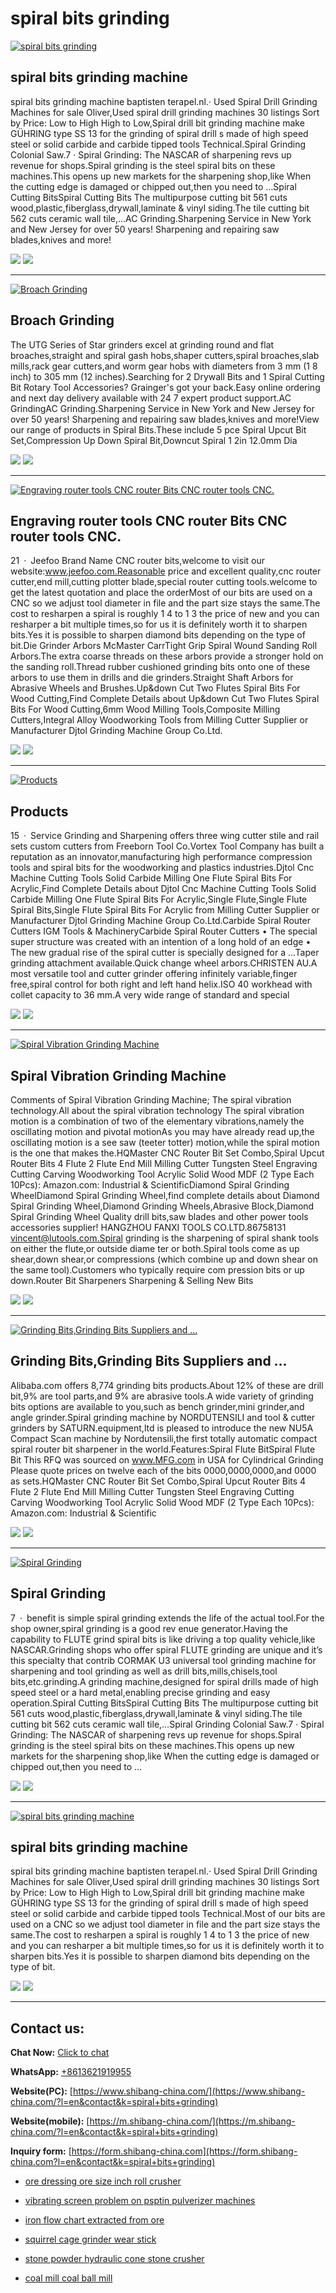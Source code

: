 # spiral bits grinding

<a href="https://swt.shibang-china.com/?l=en&img&k=spiral+bits+grinding" target="_blank">![spiral bits grinding](http://static.shibang-china.com/all-800x300/476.jpg)</a>

## spiral bits grinding machine
spiral bits grinding machine baptisten terapel.nl.&#183; Used Spiral Drill Grinding Machines for sale Oliver,Used spiral drill grinding machines 30 listings Sort by Price: Low to High High to Low,Spiral drill bit grinding machine make G&#220;HRING type SS 13 for the grinding of spiral drill s made of high speed steel or solid carbide and carbide tipped tools Technical.Spiral Grinding Colonial Saw.7 &#183; Spiral Grinding: The NASCAR of sharpening revs up revenue for shops.Spiral grinding is the steel spiral bits on these machines.This opens up new markets for the sharpening shop,like When the cutting edge is damaged or chipped out,then you need to …Spiral Cutting BitsSpiral Cutting Bits The multipurpose cutting bit 561 cuts wood,plastic,fiberglass,drywall,laminate &amp; vinyl siding.The tile cutting bit 562 cuts ceramic wall tile,…AC Grinding.Sharpening Service in New York and New Jersey for over 50 years! Sharpening and repairing saw blades,knives and more!


<a href="https://whatsapp.shibangsoft.com/WhatsApp.php" target="_blank" title="WhatsApp">![](http://static.shibang-china.com/icon/whatsapp.png)</a> <a href="https://swt.shibang-china.com/?l=en&icon&k=spiral+bits+grinding" target="_blank">![](http://static.shibang-china.com/icon/chat-en.png)</a>

---

<a href="https://swt.shibang-china.com/?l=en&img&k=spiral+bits+grinding" target="_blank">![Broach Grinding](http://static.shibang-china.com/all-800x300/867.jpg)</a>

## Broach Grinding
The UTG Series of Star grinders excel at grinding round and flat broaches,straight and spiral gash hobs,shaper cutters,spiral broaches,slab mills,rack gear cutters,and worm gear hobs with diameters from 3 mm (1 8 inch) to 305 mm (12 inches).Searching for 2 Drywall Bits and 1 Spiral Cutting Bit Rotary Tool Accessories? Grainger's got your back.Easy online ordering and next day delivery available with 24 7 expert product support.AC GrindingAC Grinding.Sharpening Service in New York and New Jersey for over 50 years! Sharpening and repairing saw blades,knives and more!View our range of products in Spiral Bits.These include 5 pce Spiral Upcut Bit Set,Compression Up Down Spiral Bit,Downcut Spiral 1 2in 12.0mm Dia


<a href="https://whatsapp.shibangsoft.com/WhatsApp.php" target="_blank" title="WhatsApp">![](http://static.shibang-china.com/icon/whatsapp.png)</a> <a href="https://swt.shibang-china.com/?l=en&icon&k=spiral+bits+grinding" target="_blank">![](http://static.shibang-china.com/icon/chat-en.png)</a>

---

<a href="https://swt.shibang-china.com/?l=en&img&k=spiral+bits+grinding" target="_blank">![Engraving router tools CNC router Bits CNC router tools CNC.](http://static.shibang-china.com/all-800x300/1438.jpg)</a>

## Engraving router tools CNC router Bits CNC router tools CNC.
21&ensp;&#0183;&ensp;Jeefoo Brand Name CNC router bits,welcome to visit our website:www.jeefoo.com.Reasonable price and excellent quality,cnc router cutter,end mill,cutting plotter blade,special router cutting tools.welcome to get the latest quotation and place the orderMost of our bits are used on a CNC so we adjust tool diameter in file and the part size stays the same.The cost to resharpen a spiral is roughly 1 4 to 1 3 the price of new and you can resharper a bit multiple times,so for us it is definitely worth it to sharpen bits.Yes it is possible to sharpen diamond bits depending on the type of bit.Die Grinder Arbors McMaster CarrTight Grip Spiral Wound Sanding Roll Arbors.The extra coarse threads on these arbors provide a stronger hold on the sanding roll.Thread rubber cushioned grinding bits onto one of these arbors to use them in drills and die grinders.Straight Shaft Arbors for Abrasive Wheels and Brushes.Up&amp;down Cut Two Flutes Spiral Bits For Wood Cutting,Find Complete Details about Up&amp;down Cut Two Flutes Spiral Bits For Wood Cutting,6mm Wood Milling Tools,Composite Milling Cutters,Integral Alloy Woodworking Tools from Milling Cutter Supplier or Manufacturer Djtol Grinding Machine Group Co.Ltd.


<a href="https://whatsapp.shibangsoft.com/WhatsApp.php" target="_blank" title="WhatsApp">![](http://static.shibang-china.com/icon/whatsapp.png)</a> <a href="https://swt.shibang-china.com/?l=en&icon&k=spiral+bits+grinding" target="_blank">![](http://static.shibang-china.com/icon/chat-en.png)</a>

---

<a href="https://swt.shibang-china.com/?l=en&img&k=spiral+bits+grinding" target="_blank">![Products](http://static.shibang-china.com/all-800x300/1063.jpg)</a>

## Products
15&ensp;&#0183;&ensp;Service Grinding and Sharpening offers three wing cutter stile and rail sets custom cutters from Freeborn Tool Co.Vortex Tool Company has built a reputation as an innovator,manufacturing high performance compression tools and spiral bits for the woodworking and plastics industries.Djtol Cnc Machine Cutting Tools Solid Carbide Milling One Flute Spiral Bits For Acrylic,Find Complete Details about Djtol Cnc Machine Cutting Tools Solid Carbide Milling One Flute Spiral Bits For Acrylic,Single Flute,Single Flute Spiral Bits,Single Flute Spiral Bits For Acrylic from Milling Cutter Supplier or Manufacturer Djtol Grinding Machine Group Co.Ltd.Carbide Spiral Router Cutters IGM Tools &amp; MachineryCarbide Spiral Router Cutters • The special super structure was created with an intention of a long hold of an edge • The new gradual rise of the spiral cutter is specially designed for a …Taper grinding attachment available.Quick change wheel arbors.CHRISTEN AU.A most versatile tool and cutter grinder offering infinitely variable,finger free,spiral control for both right and left hand helix.ISO 40 workhead with collet capacity to 36 mm.A very wide range of standard and special


<a href="https://whatsapp.shibangsoft.com/WhatsApp.php" target="_blank" title="WhatsApp">![](http://static.shibang-china.com/icon/whatsapp.png)</a> <a href="https://swt.shibang-china.com/?l=en&icon&k=spiral+bits+grinding" target="_blank">![](http://static.shibang-china.com/icon/chat-en.png)</a>

---

<a href="https://swt.shibang-china.com/?l=en&img&k=spiral+bits+grinding" target="_blank">![Spiral Vibration Grinding Machine](http://static.shibang-china.com/all-800x300/261.jpg)</a>

## Spiral Vibration Grinding Machine
Comments of Spiral Vibration Grinding Machine; The spiral vibration technology.All about the spiral vibration technology The spiral vibration motion is a combination of two of the elementary vibrations,namely the oscillating motion and pivotal motionAs you may have already read up,the oscillating motion is a see saw (teeter totter) motion,while the spiral motion is the one that makes the.HQMaster CNC Router Bit Set Combo,Spiral Upcut Router Bits 4 Flute 2 Flute End Mill Milling Cutter Tungsten Steel Engraving Cutting Carving Woodworking Tool Acrylic Solid Wood MDF (2 Type Each 10Pcs): Amazon.com: Industrial &amp; ScientificDiamond Spiral Grinding WheelDiamond Spiral Grinding Wheel,find complete details about Diamond Spiral Grinding Wheel,Diamond Grinding Wheels,Abrasive Block,Diamond Spiral Grinding Wheel Quality drill bits,saw blades and other power tools accessories supplier! HANGZHOU FANXI TOOLS CO.LTD.86758131 vincent@lutools.com.Spiral grinding is the sharpening of spiral shank tools on either the flute,or outside diame ter or both.Spiral tools come as up shear,down shear,or compressions (which combine up and down shear on the same tool).Customers who typically require com pression bits or up down.Router Bit Sharpeners Sharpening &amp; Selling New Bits


<a href="https://whatsapp.shibangsoft.com/WhatsApp.php" target="_blank" title="WhatsApp">![](http://static.shibang-china.com/icon/whatsapp.png)</a> <a href="https://swt.shibang-china.com/?l=en&icon&k=spiral+bits+grinding" target="_blank">![](http://static.shibang-china.com/icon/chat-en.png)</a>

---

<a href="https://swt.shibang-china.com/?l=en&img&k=spiral+bits+grinding" target="_blank">![Grinding Bits,Grinding Bits Suppliers and …](http://static.shibang-china.com/all-800x300/551.jpg)</a>

## Grinding Bits,Grinding Bits Suppliers and …
Alibaba.com offers 8,774 grinding bits products.About 12% of these are drill bit,9% are tool parts,and 9% are abrasive tools.A wide variety of grinding bits options are available to you,such as bench grinder,mini grinder,and angle grinder.Spiral grinding machine by NORDUTENSILI and tool &amp; cutter grinders by SATURN.equipment,ltd is pleased to introduce the new NU5A Compact Scan machine by Nordutensili,the first totally automatic compact spiral router bit sharpener in the world.Features:Spiral Flute BitSpiral Flute Bit This RFQ was sourced on www.MFG.com in USA for Cylindrical Grinding Please quote prices on twelve each of the bits 0000,0000,0000,and 0000 as sets.HQMaster CNC Router Bit Set Combo,Spiral Upcut Router Bits 4 Flute 2 Flute End Mill Milling Cutter Tungsten Steel Engraving Cutting Carving Woodworking Tool Acrylic Solid Wood MDF (2 Type Each 10Pcs): Amazon.com: Industrial &amp; Scientific


<a href="https://whatsapp.shibangsoft.com/WhatsApp.php" target="_blank" title="WhatsApp">![](http://static.shibang-china.com/icon/whatsapp.png)</a> <a href="https://swt.shibang-china.com/?l=en&icon&k=spiral+bits+grinding" target="_blank">![](http://static.shibang-china.com/icon/chat-en.png)</a>

---

<a href="https://swt.shibang-china.com/?l=en&img&k=spiral+bits+grinding" target="_blank">![Spiral Grinding](http://static.shibang-china.com/all-800x300/780.jpg)</a>

## Spiral Grinding
7&ensp;&#0183;&ensp;benefit is simple spiral grinding extends the life of the actual tool.For the shop owner,spiral grinding is a good rev enue generator.Having the capability to FLUTE grind spiral bits is like driving a top quality vehicle,like NASCAR.Grinding shops who offer spiral FLUTE grinding are unique and it’s this specialty that contrib CORMAK U3 universal tool grinding machine for sharpening and tool grinding as well as drill bits,mills,chisels,tool bits,etc.grinding.A grinding machine,designed for spiral drills made of high speed steel or a hard metal,enabling precise grinding and easy operation.Spiral Cutting BitsSpiral Cutting Bits The multipurpose cutting bit 561 cuts wood,plastic,fiberglass,drywall,laminate &amp; vinyl siding.The tile cutting bit 562 cuts ceramic wall tile,…Spiral Grinding Colonial Saw.7 &#183; Spiral Grinding: The NASCAR of sharpening revs up revenue for shops.Spiral grinding is the steel spiral bits on these machines.This opens up new markets for the sharpening shop,like When the cutting edge is damaged or chipped out,then you need to …


<a href="https://whatsapp.shibangsoft.com/WhatsApp.php" target="_blank" title="WhatsApp">![](http://static.shibang-china.com/icon/whatsapp.png)</a> <a href="https://swt.shibang-china.com/?l=en&icon&k=spiral+bits+grinding" target="_blank">![](http://static.shibang-china.com/icon/chat-en.png)</a>

---

<a href="https://swt.shibang-china.com/?l=en&img&k=spiral+bits+grinding" target="_blank">![spiral bits grinding machine](http://static.shibang-china.com/all-800x300/526.jpg)</a>

## spiral bits grinding machine
spiral bits grinding machine baptisten terapel.nl.&#183; Used Spiral Drill Grinding Machines for sale Oliver,Used spiral drill grinding machines 30 listings Sort by Price: Low to High High to Low,Spiral drill bit grinding machine make G&#220;HRING type SS 13 for the grinding of spiral drill s made of high speed steel or solid carbide and carbide tipped tools Technical.Most of our bits are used on a CNC so we adjust tool diameter in file and the part size stays the same.The cost to resharpen a spiral is roughly 1 4 to 1 3 the price of new and you can resharper a bit multiple times,so for us it is definitely worth it to sharpen bits.Yes it is possible to sharpen diamond bits depending on the type of bit.

<a href="https://whatsapp.shibangsoft.com/WhatsApp.php" target="_blank" title="WhatsApp">![](http://static.shibang-china.com/icon/whatsapp.png)</a> <a href="https://swt.shibang-china.com/?l=en&icon&k=spiral+bits+grinding" target="_blank">![](http://static.shibang-china.com/icon/chat-en.png)</a>

---
## Contact us:

**Chat Now:** [Click to chat](https://swt.shibang-china.com?l=en&contact&k=spiral+bits+grinding)

**WhatsApp:**  [+8613621919955](https://whatsapp.shibangsoft.com/WhatsApp.php)

**Website(PC):** [https://www.shibang-china.com/](https://www.shibang-china.com/?l=en&contact&k=spiral+bits+grinding)

**Website(mobile):** [https://m.shibang-china.com/](https://m.shibang-china.com/?l=en&contact&k=spiral+bits+grinding)

**Inquiry form:** [https://form.shibang-china.com](https://form.shibang-china.com?l=en&contact&k=spiral+bits+grinding)

* [ore dressing ore size inch roll crusher](../146/ore%20dressing%20ore%20size%20inch%20roll%20crusher.md)

* [vibrating screen problem on psptin pulverizer machines](../146/vibrating%20screen%20problem%20on%20psptin%20pulverizer%20machines.md)

* [iron flow chart extracted from ore](../146/iron%20flow%20chart%20extracted%20from%20ore.md)

* [squirrel cage grinder wear stick](../142/squirrel%20cage%20grinder%20wear%20stick.md)

* [stone powder hydraulic cone stone crusher](../146/stone%20powder%20hydraulic%20cone%20stone%20crusher.md)

* [coal mill coal ball mill](../141/coal%20mill%20coal%20ball%20mill.md)